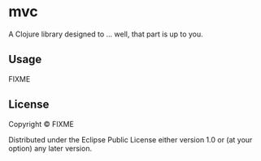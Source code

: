 # mvc

A Clojure library designed to ... well, that part is up to you.

## Usage

FIXME

## License

Copyright ©  FIXME

Distributed under the Eclipse Public License either version 1.0 or (at
your option) any later version.
